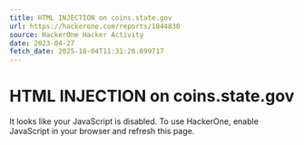 ```yaml
---
title: HTML INJECTION on coins.state.gov
url: https://hackerone.com/reports/1844830
source: HackerOne Hacker Activity
date: 2023-04-27
fetch_date: 2025-10-04T11:31:20.899717
---
```


# HTML INJECTION on coins.state.gov

It looks like your JavaScript is disabled. To use HackerOne, enable JavaScript in your browser and refresh this page.